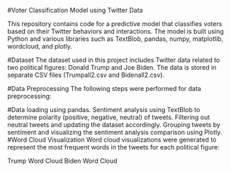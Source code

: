 
#Voter Classification Model using Twitter Data

This repository contains code for a predictive model that classifies voters based on their Twitter behaviors and interactions. The model is built using Python and various libraries such as TextBlob, pandas, numpy, matplotlib, wordcloud, and plotly.

#Dataset
The dataset used in this project includes Twitter data related to two political figures: Donald Trump and Joe Biden. The data is stored in separate CSV files (Trumpall2.csv and Bidenall2.csv).

#Data Preprocessing
The following steps were performed for data preprocessing:

#Data loading using pandas.
Sentiment analysis using TextBlob to determine polarity (positive, negative, neutral) of tweets.
Filtering out neutral tweets and updating the dataset accordingly.
Grouping tweets by sentiment and visualizing the sentiment analysis comparison using Plotly.
#Word Cloud Visualization
Word cloud visualizations were generated to represent the most frequent words in the tweets for each political figure:

Trump Word Cloud
Biden Word Cloud
